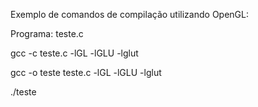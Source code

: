 Exemplo de comandos de compilação utilizando OpenGL:

Programa: teste.c

gcc -c teste.c -lGL -lGLU -lglut

gcc -o teste teste.c -lGL -lGLU -lglut

./teste
